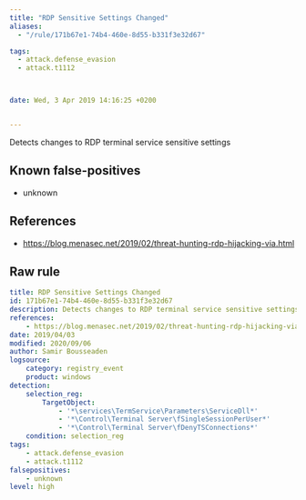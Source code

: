 ```yaml
---
title: "RDP Sensitive Settings Changed"
aliases:
  - "/rule/171b67e1-74b4-460e-8d55-b331f3e32d67"

tags:
  - attack.defense_evasion
  - attack.t1112



date: Wed, 3 Apr 2019 14:16:25 +0200


---
```


Detects changes to RDP terminal service sensitive settings

<!--more-->


## Known false-positives

* unknown



## References

* https://blog.menasec.net/2019/02/threat-hunting-rdp-hijacking-via.html


## Raw rule
```yaml
title: RDP Sensitive Settings Changed
id: 171b67e1-74b4-460e-8d55-b331f3e32d67
description: Detects changes to RDP terminal service sensitive settings
references:
    - https://blog.menasec.net/2019/02/threat-hunting-rdp-hijacking-via.html
date: 2019/04/03
modified: 2020/09/06
author: Samir Bousseaden
logsource:
    category: registry_event
    product: windows
detection:
    selection_reg:
        TargetObject:
            - '*\services\TermService\Parameters\ServiceDll*'
            - '*\Control\Terminal Server\fSingleSessionPerUser*'
            - '*\Control\Terminal Server\fDenyTSConnections*'
    condition: selection_reg
tags:
    - attack.defense_evasion
    - attack.t1112
falsepositives:
    - unknown
level: high

```
